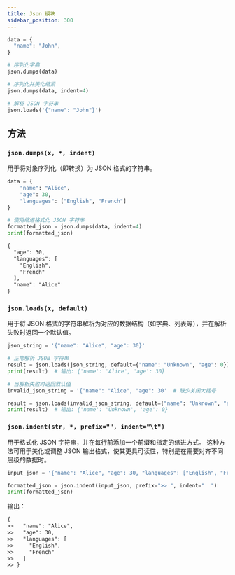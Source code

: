 ```yaml
---
title: Json 模块
sidebar_position: 300
---
```


```py
data = {
  "name": "John",
}

# 序列化字典
json.dumps(data)

# 序列化并美化缩紧
json.dumps(data, indent=4)

# 解析 JSON 字符串
json.loads('{"name": "John"}')
```

## 方法

### `json.dumps(x, *, indent)`

用于将对象序列化（即转换）为 JSON 格式的字符串。

```py
data = {
    "name": "Alice",
    "age": 30,
    "languages": ["English", "French"]
}

# 使用缩进格式化 JSON 字符串
formatted_json = json.dumps(data, indent=4)
print(formatted_json)
```

```txt
{
  "age": 30,
  "languages": [
    "English",
    "French"
  ],
  "name": "Alice"
}
```

### `json.loads(x, default)`

用于将 JSON 格式的字符串解析为对应的数据结构（如字典、列表等），并在解析失败时返回一个默认值。

```py
json_string = '{"name": "Alice", "age": 30}'

# 正常解析 JSON 字符串
result = json.loads(json_string, default={"name": "Unknown", "age": 0})
print(result)  # 输出: {'name': 'Alice', 'age': 30}

# 当解析失败时返回默认值
invalid_json_string = '{"name": "Alice", "age": 30'  # 缺少关闭大括号

result = json.loads(invalid_json_string, default={"name": "Unknown", "age": 0})
print(result)  # 输出: {'name': 'Unknown', 'age': 0}
```

### `json.indent(str, *, prefix="", indent="\t")`

用于格式化 JSON 字符串，并在每行前添加一个前缀和指定的缩进方式。
这种方法可用于美化或调整 JSON 输出格式，使其更具可读性，特别是在需要对齐不同层级的数据时。

```py
input_json = '{"name": "Alice", "age": 30, "languages": ["English", "French"]}'

formatted_json = json.indent(input_json, prefix=">> ", indent="  ")
print(formatted_json)
```

输出：

```txt
{
>>   "name": "Alice",
>>   "age": 30,
>>   "languages": [
>>     "English",
>>     "French"
>>   ]
>> }
```
